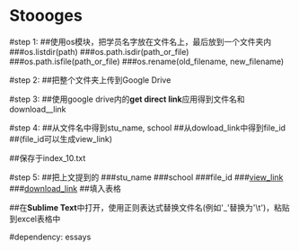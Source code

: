 # Stoooges
#step 1:
##使用os模块，把学员名字放在文件名上，最后放到一个文件夹内
###os.listdir(path)
###os.path.isdir(path_or_file)
###os.path.isfile(path_or_file)
###os.rename(old_filename, new_filename)

#step 2:
##把整个文件夹上传到Google Drive

#step 3:
##使用google drive内的**get direct link**应用得到文件名和download__link

#step 4:
##从文件名中得到stu_name, school
##从dowload_link中得到file_id
##(file_id可以生成view_link)

##保存于index_10.txt


#step 5:
##把上文提到的
###stu_name
###school
###file_id
###[view_link]('https://drive.google.com/file/d/{}/view?usp=sharing'.format(file_id))
###[download_link]('https://docs.google.com/uc?export=download&id={}'.format(file_id))
##填入表格

##在**Sublime Text**中打开，使用正则表达式替换文件名(例如'_'替换为'\t')，粘贴到excel表格中

#dependency: essays
